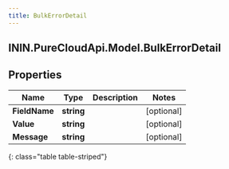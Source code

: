 ```yaml
---
title: BulkErrorDetail
---
```

## ININ.PureCloudApi.Model.BulkErrorDetail

## Properties

|Name | Type | Description | Notes|
|------------ | ------------- | ------------- | -------------|
| **FieldName** | **string** |  | [optional] |
| **Value** | **string** |  | [optional] |
| **Message** | **string** |  | [optional] |
{: class="table table-striped"}


